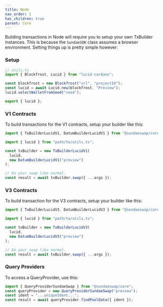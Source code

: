 ```yaml
---
title: Node
nav_order: 1
has_children: true
parent: Core
---
```


Building transactions in Node will require you to setup your own TxBuilder instances. This is because
the `SundaeSDK` class assumes a browser environment. Setting things up is pretty simple however:

### Setup

```ts
// utils.ts
import { Blockfrost, Lucid } from "lucid-cardano";

const blockfrost = new Blockfrost("url", "projectId");
const lucid = await Lucid.new(blockfrost, "Preview");
lucid.selectWalletFromSeed("seed");

export { lucid };
```

### V1 Contracts

To build transactions for the V1 contracts, setup your builder like this:

```ts
import { TxBuilderLucidV1, DatumBuilderLucidV1 } from "@sundaeswap/core/lucid";

import { lucid } from "path/to/utils.ts";

const txBuilder = new TxBuilderLucidV1(
  lucid,
  new DatumBuilderLucidV1("preview")
);

// Do your swap like normal.
const result = await txBuilder.swap({ ...args });
```

### V3 Contracts

To build transaction for the V3 contracts, setup your builder like this:

```ts
import { TxBuilderLucidV3, DatumBuilderLucidV3 } from "@sundaeswap/core/lucid";

import { lucid } from "path/to/utils.ts";

const txBuilder = new TxBuilderLucidV3(
  lucid,
  new DatumBuilderLucidV3("preview")
);

// Do your swap like normal.
const result = await txBuilder.swap({ ...args });
```

### Query Providers

To access a QueryProvider, use this:

```ts
import { QueryProviderSundaeSwap } from "@sundaeswap/core";
const queryProvider = new QueryProviderSundaeSwap("preview");
const ident = "...uniqueIdent...";
const result = await queryProvider.findPoolData({ ident });
```
